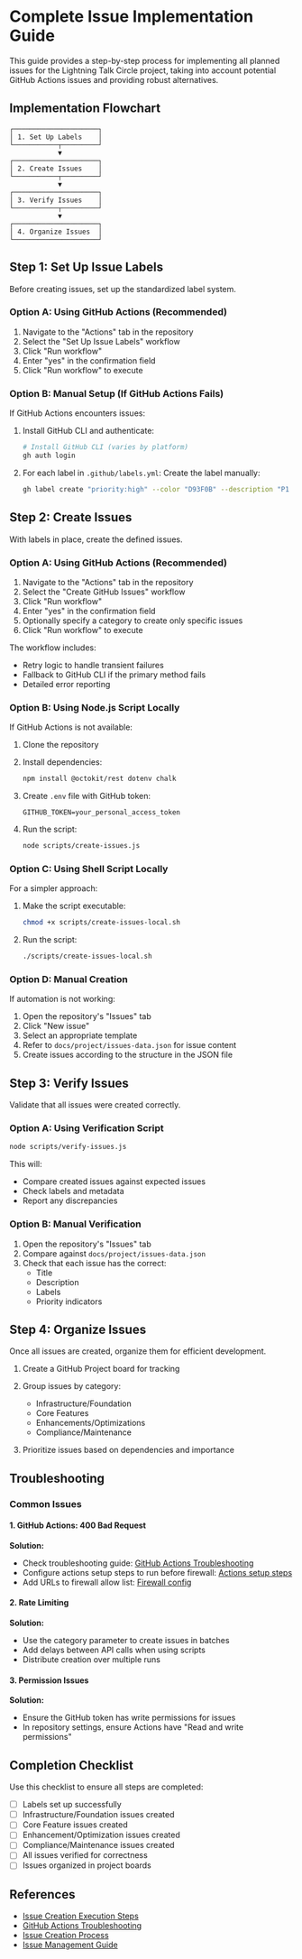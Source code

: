 # Complete Issue Implementation Guide

This guide provides a step-by-step process for implementing all planned issues
for the Lightning Talk Circle project, taking into account potential GitHub
Actions issues and providing robust alternatives.

## Implementation Flowchart

```
┌─────────────────────┐
│ 1. Set Up Labels    │
└───────────┬─────────┘
            ▼
┌─────────────────────┐
│ 2. Create Issues    │
└───────────┬─────────┘
            ▼
┌─────────────────────┐
│ 3. Verify Issues    │
└───────────┬─────────┘
            ▼
┌─────────────────────┐
│ 4. Organize Issues  │
└─────────────────────┘
```

## Step 1: Set Up Issue Labels

Before creating issues, set up the standardized label system.

### Option A: Using GitHub Actions (Recommended)

1. Navigate to the "Actions" tab in the repository
2. Select the "Set Up Issue Labels" workflow
3. Click "Run workflow"
4. Enter "yes" in the confirmation field
5. Click "Run workflow" to execute

### Option B: Manual Setup (If GitHub Actions Fails)

If GitHub Actions encounters issues:

1. Install GitHub CLI and authenticate:

   ```bash
   # Install GitHub CLI (varies by platform)
   gh auth login
   ```

2. For each label in `.github/labels.yml`: Create the label manually:
   ```bash
   gh label create "priority:high" --color "D93F0B" --description "P1 issues with high importance" --force
   ```

## Step 2: Create Issues

With labels in place, create the defined issues.

### Option A: Using GitHub Actions (Recommended)

1. Navigate to the "Actions" tab in the repository
2. Select the "Create GitHub Issues" workflow
3. Click "Run workflow"
4. Enter "yes" in the confirmation field
5. Optionally specify a category to create only specific issues
6. Click "Run workflow" to execute

The workflow includes:

- Retry logic to handle transient failures
- Fallback to GitHub CLI if the primary method fails
- Detailed error reporting

### Option B: Using Node.js Script Locally

If GitHub Actions is not available:

1. Clone the repository
2. Install dependencies:

   ```bash
   npm install @octokit/rest dotenv chalk
   ```

3. Create `.env` file with GitHub token:

   ```
   GITHUB_TOKEN=your_personal_access_token
   ```

4. Run the script:
   ```bash
   node scripts/create-issues.js
   ```

### Option C: Using Shell Script Locally

For a simpler approach:

1. Make the script executable:

   ```bash
   chmod +x scripts/create-issues-local.sh
   ```

2. Run the script:
   ```bash
   ./scripts/create-issues-local.sh
   ```

### Option D: Manual Creation

If automation is not working:

1. Open the repository's "Issues" tab
2. Click "New issue"
3. Select an appropriate template
4. Refer to `docs/project/issues-data.json` for issue content
5. Create issues according to the structure in the JSON file

## Step 3: Verify Issues

Validate that all issues were created correctly.

### Option A: Using Verification Script

```bash
node scripts/verify-issues.js
```

This will:

- Compare created issues against expected issues
- Check labels and metadata
- Report any discrepancies

### Option B: Manual Verification

1. Open the repository's "Issues" tab
2. Compare against `docs/project/issues-data.json`
3. Check that each issue has the correct:
   - Title
   - Description
   - Labels
   - Priority indicators

## Step 4: Organize Issues

Once all issues are created, organize them for efficient development.

1. Create a GitHub Project board for tracking
2. Group issues by category:
   - Infrastructure/Foundation
   - Core Features
   - Enhancements/Optimizations
   - Compliance/Maintenance

3. Prioritize issues based on dependencies and importance

## Troubleshooting

### Common Issues

#### 1. GitHub Actions: 400 Bad Request

**Solution:**

- Check troubleshooting guide:
  [GitHub Actions Troubleshooting](/docs/project/github-actions-troubleshooting.md)
- Configure actions setup steps to run before firewall:
  [Actions setup steps](https://gh.io/copilot/actions-setup-steps)
- Add URLs to firewall allow list:
  [Firewall config](https://gh.io/copilot/firewall-config)

#### 2. Rate Limiting

**Solution:**

- Use the category parameter to create issues in batches
- Add delays between API calls when using scripts
- Distribute creation over multiple runs

#### 3. Permission Issues

**Solution:**

- Ensure the GitHub token has write permissions for issues
- In repository settings, ensure Actions have "Read and write permissions"

## Completion Checklist

Use this checklist to ensure all steps are completed:

- [ ] Labels set up successfully
- [ ] Infrastructure/Foundation issues created
- [ ] Core Feature issues created
- [ ] Enhancement/Optimization issues created
- [ ] Compliance/Maintenance issues created
- [ ] All issues verified for correctness
- [ ] Issues organized in project boards

## References

- [Issue Creation Execution Steps](./issue-execution-guide.md)
- [GitHub Actions Troubleshooting](/docs/project/github-actions-troubleshooting.md)
- [Issue Creation Process](./issue-creation-process.md)
- [Issue Management Guide](/docs/project/issue-management-guide.md)

